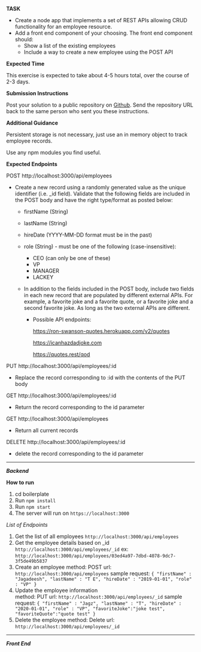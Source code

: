 **TASK**

- Create a node app that implements a set of REST APIs allowing CRUD functionality for an employee resource.
- Add a front end component of your choosing. The front end component should:
  - Show a list of the existing employees
  - Include a way to create a new employee using the POST API

**Expected Time**

This exercise is expected to take about 4-5 hours total, over the course of 2-3 days.

**Submission Instructions**

Post your solution to a public repository on [Github](https://github.com/). Send the repository URL back to the same person who sent you these instructions.

**Additional Guidance**

Persistent storage is not necessary, just use an in memory object to track employee records.

Use any npm modules you find useful.

**Expected Endpoints**

POST http://localhost:3000/api/employees

- Create a new record using a randomly generated value as the unique identifier (i.e. _id field).  Validate that the following fields are included in the POST body and have the right type/format as posted below:
    - firstName (String)
    - lastName (String)
    - hireDate (YYYY-MM-DD format must be in the past)
    - role (String) - must be one of the following (case-insensitive):
        - CEO (can only be one of these)
        - VP
        - MANAGER
        - LACKEY

    - In addition to the fields included in the POST body, include two fields in each new record that are populated by different external APIs.  For example, a favorite joke and a favorite quote, or a favorite joke and a second favorite joke.  As long as the two external APIs are different.
        - Possible API endpoints:

            https://ron-swanson-quotes.herokuapp.com/v2/quotes

            https://icanhazdadjoke.com

            https://quotes.rest/qod

PUT http://localhost:3000/api/employees/:id

- Replace the record corresponding to :id with the contents of the PUT body


GET http://localhost:3000/api/employees/:id

- Return the record corresponding to the id parameter


GET http://localhost:3000/api/employees

- Return all current records


DELETE http://localhost:3000/api/employees/:id

- delete the record corresponding to the id parameter
-------------------------------------------------------------
***Backend***

**How to run**
1. cd boilerplate
2. Run `npm install`
3. Run  `npm start`
4. The server will run on `https://localhost:3000`

*List of Endpoints*
1. Get the list of all employees
    `http://localhost:3000/api/employees`
2. Get the employee details based on _id  
      `http://localhost:3000/api/employees/_id`
      ex: `http://localhost:3000/api/employees/03ed4a97-7dbd-4078-9dc7-3f5de49b5837`
3. Create an employee
    method: POST
    url: `http://localhost:3000/api/employees`
    sample request: `{
                    	"firstName" : "Jagadeesh",
                        "lastName" : "T E",
                        "hireDate" : "2019-01-01",
                        "role" : "VP"
                    }`
4. Update the employee information                        
     method: PUT
        url: `http://localhost:3000/api/employees/_id`
        sample request: `{
                         	"firstName" : "Jagz",
                             "lastName" : "T",
                             "hireDate" : "2020-01-01",
                             "role" : "VP",
                             "favoriteJoke":"joke test",
                             "favoriteQuote":"quote test"
                         }`
5. Delete the employee
    method: Delete
    url: `http://localhost:3000/api/employees/_id`
------------------------------------------------------------------------------------------------------------------------------
    
***Front End***    

